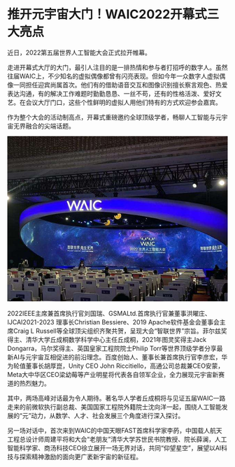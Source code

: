 # 推开元宇宙大门！WAIC2022开幕式三大亮点


近日，2022第五届世界人工智能大会正式拉开帷幕。

走进开幕式大厅的大门，最引人注目的是一排热情和参与者打招呼的数字人。虽然往届WAIC上，不少知名的虚拟偶像都曾有闪亮表现。但如今年一众数字人虚拟偶像一同担任迎宾尚属首次。他们有的借助语音交互和图像识别擅长察言观色、热爱表达沟通，有的解决工作难题时勤勤恳恳、一丝不苟，还有的性格活泼、爱好文艺。在会议大厅门口，这些个性鲜明的虚拟人用他们特有的方式欢迎参会嘉宾。

作为整个大会的活动制高点，开幕式重磅邀约全球顶级学者，畅聊人工智能与元宇宙无界融合的尖端话题。

![配图](caef76094b36acaf5090ea48b14b6f1a00e99cab.jpeg)

2022IEEE主席兼首席执行官刘国瑞、GSMALtd.首席执行官兼董事洪曜庄、IJCAI2021-2023 理事长Christian Bessiere、2019 Apache软件基金会董事会主席Craig L Russell等全球顶尖组织齐聚共贺，呈现大会“智联世界”宗旨。菲尔兹奖得主、清华大学丘成桐数学科学中心主任丘成桐，2021年图灵奖得主Jack Dongarra，马尔奖得主、英国皇家工程院院士Philip Torr等世界顶级学者分享最新AI与元宇宙互相促进的前沿理念。百度创始人、董事长兼首席执行官李彦宏，华为轮值董事长胡厚崑，Unity CEO John Riccitiello，高通公司总裁兼CEO安蒙，Meta大中华区CEO梁幼莓等产业明星将代表各自领军企业，全力展现元宇宙新赛道的热烈魅力。

其中，两场高峰对话最为令人期待。著名华人学者丘成桐将与见证五届WAIC一路走来的前微软执行副总裁、美国国家工程院外籍院士沈向洋一起，围绕人工智能发展的“元”动力，从数学、人才、社会发展三个角度进行深入探讨。

另一场对话中，首次来到WAIC的中国天眼FAST首席科学家李菂，中国载人航天工程总设计师周建平将和大会“老朋友”清华大学苏世民书院教授、院长薛澜，人工智能科学家、商汤科技CEO徐立展开一场无界对话，共同“仰望星空”，展望以AI科技与探索精神激励的面向更广袤新宇宙的新征程。
